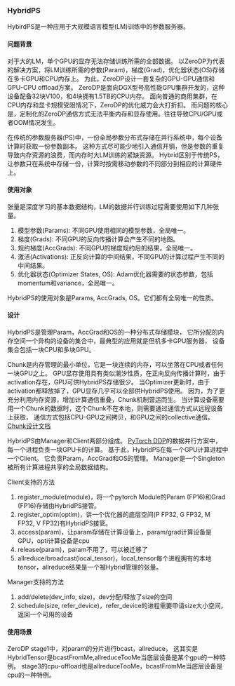 ### HybridPS

HybirdPS是一种应用于大规模语言模型(LM)训练中的参数服务器。

#### 问题背景
对于大的LM，单个GPU的显存无法存储训练所需的全部数据。
以ZeroDP为代表的解决方案，将LM训练所需的参数(Param)，梯度(Grad)，优化器状态(OS)存储在多卡GPU和CPU内存上。
为此，ZeroDP设计一套复杂的GPU-GPU通信和GPU-CPU offload方案。
ZeroDP是面向DGX型号高性能GPU集群开发的，这种设备配备32块V100，和4块拥有1.5TB的CPU内存。
面向普通的商用集群，在CPU内存和显卡规模受限情况下，ZeroDP的优化威力会大打折扣。
而问题的核心是，定制化的ZeroDP通信方式无法平衡内存和显存使用。往往导致CPU/GPU或者OOM情况发生。

在传统的参数服务器(PS)中，一份全局参数分布式存储在并行系统中，每个设备计算时获取一份参数副本。
这种方式尽可能少地引入通信开销，但是参数的重复导致内存资源的浪费，而内存时大LM训练的紧缺资源。
Hybrid区别于传统PS，让参数只在系统中存储一份，计算时按需移动参数的不同部分到相应的计算硬件上。

#### 使用对象
张量是深度学习的基本数据结构，LM的数据并行训练过程需要使用如下几种张量。

1. 模型参数(Params): 不同GPU使用相同的模型参数，全局唯一。
2. 梯度(Grads): 不同GPU的反向传播计算会产生不同的地图。
3. 规约梯度(AccGrads): 不同GPU的梯度规约后的结果，全局唯一。
3. 激活(Activations): 正反向计算的中间结果，不同GPU的计算过程产生不同的中间结果。
4. 优化器状态(Optimizer States, OS): Adam优化器需要的状态参数，包括momentum和variance，全局唯一。

HybridPS的使用对象是Params, AccGrads, OS。它们都有全局唯一的性质。


#### 设计
HybridPS是管理Param，AccGrad和OS的一种分布式存储模块，
它所分配的内存空间一个异构的设备的集合中，最典型的应用就是但机多卡GPU服务器，
设备集合包括一块CPU和多块GPU。

Chunk是内存管理的最小单位，它是一块连续的内存，可以坐落在CPU或者任何一块GPU之上。
GPU显存使用具有类似潮汐性质，在正向反向传播计算时，由于activation存在，GPU可供HybridPS存储很少。
当Optimizer更新时，由于activation都释放掉了，GPU显存几乎可以全部供HybridPS使用。
因为，为了更充分利用内存资源，增加计算通信重叠，Chunk机制营运而生。
当计算设备需要用一个Chunk的数据时，这个Chunk不在本地，则需要通过通信方式从远程设备上获取，
通信方式包括CPU-GPU之间拷贝，和GPU之间的collective通信。
[Chunk设计文档](./client/README.md)


HybridPS由Manager和Client两部分组成。
[PyTorch DDP](https://pytorch.org/tutorials/intermediate/ddp_tutorial.html)的数据并行方案中，
每一个进程负责一块GPU卡的计算。
基于此，HybridPS在每一个GPU计算进程中一个Client。
它负责Param，AccGrad和OS的管理。
Manager是一个Singleton被所有计算进程共享的全局数据结构。

Client支持的方法
1. register_module(module)，将一个pytorch Module的Param (FP16)和Grad (FP16)存储由HybridPS接管。
2. register_optim(optim)，讲一个优化器的底层空间(P FP32, G FP32, M FP32, V FP32)有HybridPS接管。
3. access(param)，让param存储在计算设备上，param/grad计算设备是GPU，opti计算设备是cpu
4. release(param)，param不用了，可以被迁移了
4. allreduce/broadcast(local_tensor)，local_tensor每个进程拥有的本地tensor，allreduce结果是一个被Hybrid管理的张量。

Manager支持的方法
1. add/delete(dev_info, size)，dev分配/释放了size的空间
2. schedule(size, refer_device)，refer_device的进程需要申请size大小空间，返回一个可用的设备

#### 使用场景
ZeroDP stage1中，对param的分片进行bcast，allreduce，
这其实是HybridTensor是bcastFromMe,allreduceTooMe当底层设备是某个gpu的一种特例。
stage3的cpu-offload也是allreduceTooMe，bcastFromMe当底层设备是cpu的一种特例。
